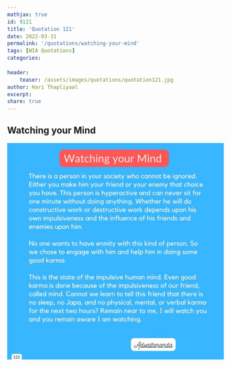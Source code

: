 ```yaml
---
mathjax: true
id: 9121
title: 'Quotation 121'
date: 2022-03-31
permalink: '/quotations/watching-your-mind'
tags: [WIA Quotations] 
categories: 

header:
    teaser: /assets/images/quotations/quotation121.jpg
author: Hari Thapliyaal 
excerpt:
share: true 
---
```


## Watching your Mind

![Watching your Mind](/assets/images/quotations/quotation121.jpg)
